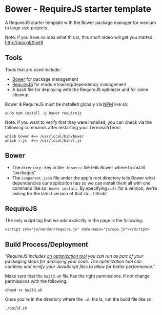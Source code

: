 # Bower - RequireJS starter template

A RequireJS starter template with the Bower package manager for medium to large size projects.

Note: 
If you have no idea what this is, this short video will get you started: http://goo.gl/XIwt9

## Tools
Tools that are used include:
- [Bower](https://github.com/twitter/bower) for package management
- [RequireJS](http://requirejs.org) for module loading/dependency management
- A bash file for deploying with the RequireJS optimizer and for some cleanup

Bower & RequireJS must be installed globaly via [NPM](https://npmjs.org/) like so:

    sudo npm install -g bower requirejs

Note: 
If you want to verify that they were installed, you can check via the following commands after restarting your Terminal/iTerm:

    which bower #=> /usr/local/bin/bower
    which r.js  #=> /usr/local/bin/r.js



## Bower
- The `directory:` key in the `.bowerrc` file tells Bower where to install "packages"
- The `component.json` file under the app's root directory tells Bower what dependencies our applicaiton has so we can install them all with one command like so: `bower install`. By specifying `null` for a version, we're asking for the latest version of that lib... I think!
 


## RequireJS
The only srcipt tag that we add explicitly in the page is the following:

    <script src="js/vendor/require.js" data-main="js/app.js"></script>



## Build Process/Deployment
_"RequireJS includes [an optimization tool](http://requirejs.org/docs/optimization.html)
you can run as part of your packaging steps for deploying your code. The optimization 
tool can combine and minify your JavaScript files to allow for better performance."_

Make sure that the `build.sh` file has the right permissions. If not change permissions with the following:

    chmod +x build.sh

Once you're in the directory where the `.sh` file is, run the build file like so:

    ./build.sh
